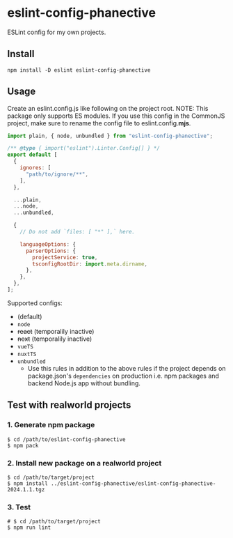 # eslint-config-phanective

ESLint config for my own projects.

## Install

```shell
npm install -D eslint eslint-config-phanective
```

## Usage

Create an eslint.config.js like following on the project root.
NOTE: This package only supports ES modules. If you use this config in the CommonJS project, make sure to rename the config file to eslint.config.**mjs**.

```javascript
import plain, { node, unbundled } from "eslint-config-phanective";

/** @type { import("eslint").Linter.Config[] } */
export default [
  {
    ignores: [
      "path/to/ignore/**",
    ],
  },

  ...plain,
  ...node,
  ...unbundled,

  {
    // Do not add `files: [ "*" ],` here.

    languageOptions: {
      parserOptions: {
        projectService: true,
        tsconfigRootDir: import.meta.dirname,
      },
    },
  },
];
```

Supported configs:

- (default)
- `node`
- ~~react~~ (temporalily inactive)
- ~~next~~ (temporalily inactive)
- `vueTS`
- `nuxtTS`
- `unbundled`
  - Use this rules in addition to the above rules if the project depends on package.json's `dependencies` on production i.e. npm packages and backend Node.js app without bundling.

## Test with realworld projects

### 1. Generate npm package

```shell
$ cd /path/to/eslint-config-phanective
$ npm pack
```

### 2. Install new package on a realworld project

```shell
$ cd /path/to/target/project
$ npm install ../eslint-config-phanective/eslint-config-phanective-2024.1.1.tgz
```

### 3. Test

```shell
# $ cd /path/to/target/project
$ npm run lint
```
